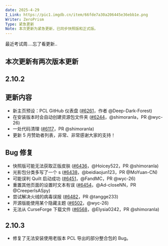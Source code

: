 ```yaml
---
date: 2025-4-29
I_Link: https://pic1.imgdb.cn/item/66fde7a30a206445e36ebb1e.png
Writer: ZeroPrism
Type: 紧急更新
Note: 本次更新为紧急更新，已同步快照版和正式版。
---
```

最近考试周....忘了看更新..

## 本次更新有两次版本更新
 
## 2.10.2 
## 更新内容
- 新主页预设：PCL GitHub 仪表盘 ([#6261](https://github.com/Hex-Dragon/PCL2/issues/6261)，作者 @Deep-Dark-Forest)  
- <paracolor color="Orange"/>在安装版本时会自动创建资源包文件夹 ([#6244](https://github.com/Hex-Dragon/PCL2/issues/6244)，@shimoranla，PR @wyc-26)  
- <paracolor color="Orange"/>一处代码清理 ([#6117](https://github.com/Hex-Dragon/PCL2/issues/6117)，PR @shimoranla)  
- 更新 5 月赞助者列表，非常、非常感谢大家的支持！  

## Bug 修复
- <paracolor color="Orange"/>快照版可能无法获取正版皮肤 ([#6436](https://github.com/Hex-Dragon/PCL2/issues/6436)，@Hoicey522，PR @shimoranla)  
- <paracolor color="Orange"/>光影包分类多写了一个 s ([#6438](https://github.com/Hex-Dragon/PCL2/issues/6438)，@beidiaojun123，PR @MoYuan-CN)  
- <paracolor color="Orange"/>可能误判 Quilt 启动成功 ([#6451](https://github.com/Hex-Dragon/PCL2/issues/6451)，@FandMC，PR @wyc-26)  
- <paracolor color="Orange"/>重置其他页面的设置时文本有误 ([#6454](https://github.com/Hex-Dragon/PCL2/issues/6454)，@Ad-closeNN，PR @CreeperIsASpy)  
- <paracolor color="Orange"/> 尝试解决火绒的病毒误报 ([#6482](https://github.com/Hex-Dragon/PCL2/issues/6482)，PR @tangge233)  
- 开源版能使用某个隐藏主题 ([#6502](https://github.com/Hex-Dragon/PCL2/issues/6502)，@wyc-26)  
- <paracolor color="Orange"/>无法从 CurseForge 下载文件 ([#6568](https://github.com/Hex-Dragon/PCL2/issues/6568)，@Elysia0242，PR @shimoranla)

## 2.10.3
- 修复了无法安装使用老版本 PCL 导出的部分整合包的 Bug。

